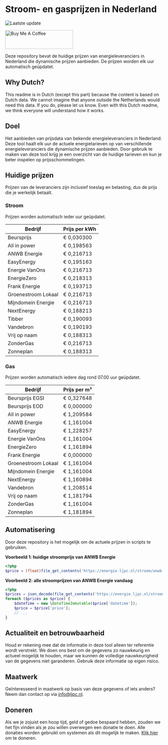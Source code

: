 # Stroom- en gasprijzen in Nederland

![Laatste update](https://img.shields.io/badge/laatste%20update-2024--06--06%2011%3A00%20CET-brightgreen)

<a href="https://www.buymeacoffee.com/Lars-" target="_blank"><img src="https://cdn.buymeacoffee.com/buttons/v2/default-orange.png" alt="Buy Me A Coffee" height="60" style="height: 60px !important;width: 217px !important;" ></a>

Deze repository bevat de huidige prijzen van energieleveranciers in Nederland die dynamische prijzen aanbieden. De prijzen worden elk uur automatisch geüpdatet.

## Why Dutch?

This readme is in Dutch (except this part) because the content is based on Dutch data. We cannot imagine that anyone outside the Netherlands would need this data. If you do, please let us know. Even with this Dutch readme, we think
everyone will understand how it works.

## Doel

Het aanbieden van prijsdata van bekende energieleveranciers in Nederland. Deze tool haalt elk uur de actuele energietarieven op van verschillende energieleveranciers die dynamische prijzen aanbieden. Door gebruik te maken van deze tool
krijg je een overzicht van de huidige tarieven en kun je beter inspelen op prijsschommelingen.

## Huidige prijzen

Prijzen van de leveranciers zijn inclusief toeslag en belasting, dus de prijs die je werkelijk betaalt.

### Stroom

Prijzen worden automatisch ieder uur geüpdatet.

 Bedrijf | Prijs per kWh 
---------|---------------
Beursprijs | € 0,030300
All in power | € 0,198563
ANWB Energie | € 0,216713
EasyEnergy | € 0,195163
Energie VanOns | € 0,216713
EnergieZero | € 0,218313
Frank Energie | € 0,193713
Groenestroom Lokaal | € 0,216713
Mijndomein Energie | € 0,216713
NextEnergy | € 0,188213
Tibber | € 0,190093
Vandebron | € 0,190193
Vrij op naam | € 0,188313
ZonderGas | € 0,216713
Zonneplan | € 0,188313


### Gas

Prijzen worden automatisch iedere dag rond 07.00 uur geüpdatet.

 Bedrijf | Prijs per m³ 
---------|--------------
Beursprijs EGSI | € 0,327648
Beursprijs EOD | € 0,000000
All in power | € 1,209584
ANWB Energie | € 1,161004
EasyEnergy | € 1,228257
Energie VanOns | € 1,161004
EnergieZero | € 1,161894
Frank Energie | € 0,000000
Groenestroom Lokaal | € 1,161004
Mijndomein Energie | € 1,161004
NextEnergy | € 1,160894
Vandebron | € 1,208514
Vrij op naam | € 1,181794
ZonderGas | € 1,161004
Zonneplan | € 1,181894


## Automatisering

Door deze repository is het mogelijk om de actuele prijzen in scripts te gebruiken.

**Voorbeeld 1: huidige stroomprijs van ANWB Energie**

```php
<?php
$price = (float)file_get_contents('https://energie.ljpc.nl/stroom/anwb-energie-nu.txt');

```

**Voorbeeld 2: alle stroomprijzen van ANWB Energie vandaag**

```php
<?php
$prices = json_decode(file_get_contents('https://energie.ljpc.nl/stroom/all-in-power-vandaag.json'),true);
foreach ($prices as $price) {
    $dateTime = new \DateTimeImmutable($price['datetime']);
    $price = $price['price'];
    // ...
}
```

## Actualiteit en betrouwbaarheid

Houd er rekening mee dat de informatie in deze tool alleen ter referentie wordt verstrekt. We doen ons best om de gegevens zo nauwkeurig en actueel mogelijk te houden, maar we kunnen de volledige nauwkeurigheid van de gegevens niet
garanderen. Gebruik deze informatie op eigen risico.

## Maatwerk

Geïnteresseerd in maatwerk op basis van deze gegevens of iets anders? Neem dan contact op
via [info@ljpc.nl](mailto:info@ljpc.nl?subject=Energie%20prijzen).

## Doneren

Als we je zojuist een hoop tijd, geld of gedoe bespaard hebben, zouden we het fijn vinden als je zou willen overwegen een
donatie te doen. Alle donaties worden gebruikt om systemen als dit mogelijk te
maken. [Klik hier](https://www.buymeacoffee.com/Lars-) om te doneren.
